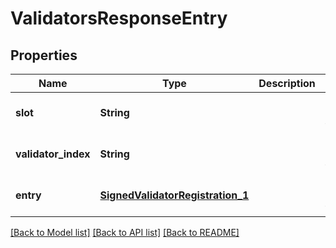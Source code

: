 # ValidatorsResponseEntry

## Properties

| Name | Type | Description | Notes |
| --- | --- | --- | --- |
| **slot** | **String** |  | [optional] [default to null] |
| **validator_index** | **String** |  | [optional] [default to null] |
| **entry** | [**SignedValidatorRegistration_1**](SignedValidatorRegistration_1.md) |  | [optional] [default to null] |

[[Back to Model list]](../README.md#documentation-for-models) [[Back to API list]](../README.md#documentation-for-api-endpoints) [[Back to README]](../README.md)
